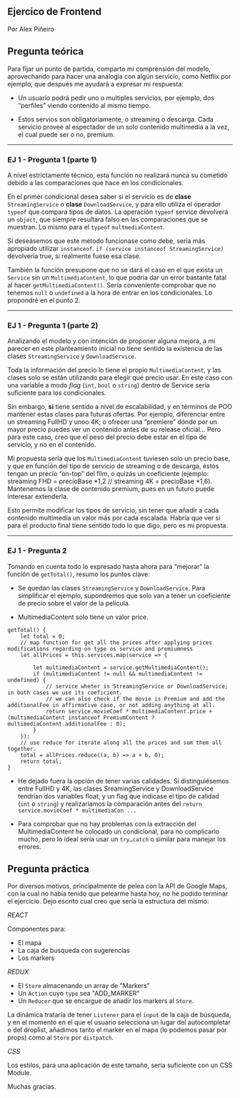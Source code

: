 ##  Ejercico de Frontend 

Por Alex Piñeiro

## Pregunta teórica


Para fijar un punto de partida, comparto mi comprensión del modelo, aprovechando para hacer una analogía con algún servicio, como Netflix por ejemplo, que después me ayudará a expresar mi respuesta:

- Un usuario podrá pedir uno o multiples servicios, por ejemplo, dos “perfiles” viendo contenido al mismo tiempo.

- Estos servios son obligatoriamente, o streaming o descarga. Cada servicio provee al espectador de un solo contenido multimedia a la vez, el cual puede ser o no, premium.

***

### EJ 1 - Pregunta 1 (parte 1)

A nivel estrictamente técnico, esta función no realizará nunca su cometido debido a las comparaciones que hace en los condicionales. 

En el primer condicional desea saber si el servicio es de **clase** `StreamingService` o **clase** `DownloadService`, y para ello utiliza el operador `typeof` que compara tipos de datos. La operación `typeof` service devolverá un `object`, que siempre resultara falso en las comparaciones que se muestran. Lo mismo para el `typeof` `multmediaContent`.

Si deseásemos que este método funcionase como debe, sería más apropiado utilizar `instanceof`. 
`if (service instanceof StreamingService)` devolvería true, si realmente fuese esa clase.


También la función presupone que no se dará el caso en el que exista un `Service` sin un `MultimediaContent`, lo que podría dar un error bastante fatal al hacer `getMultimediaContent()`. Sería conveniente comprobar que no tenemos `null` o `undefined` a la hora de entrar en los condicionales. 
Lo propondré en el punto 2.

***

### EJ 1 - Pregunta 1 (parte 2)

Analizando el modelo y con intención de proponer alguna mejora, a mi parecer en este planteamiento inicial no tiene sentido la existencia de las clases `StreamingService` y `DownloadService`.

Toda la información del precio lo tiene el propio `MultimediaContent`, y las clases solo se están utilizando para elegir qué precio usar. En este caso con una variable a modo *flag* (`int`, `bool` o `string`) dentro de Service sería suficiente para los condicionales.

Sin embargo, **si** tiene sentido a nivel de escalabilidad, y en términos de POO mantener estas clases para futuras ofertas. Por ejemplo, diferenciar entre un streaming FullHD y unoo 4K; o ofrecer una “premiere” dónde por un mayor precio puedes ver un contenido antes de su release oficial…
Pero para este caso, creo que el peso del precio debe estar en el tipo de servicio, y no en el contenido.

Mi propuesta sería que los `MultimediaContent` tuviesen solo un precio base, y que en función del tipo de servicio de streaming o de descarga, éstos tengan un precio “on-top” del film, o quizás un coeficiente (ejemplo: streaming FHD = precioBase *1,2 // streaming 4K = precioBase *1,6). Mantenemos la clase de contenido premium, pues en un futuro puede interesar extenderla. 

Esto permite modificar los tipos de servicio, sin tener que añadir a cada contenido multimedia un valor más por cada escalada. 
Habría que ver si para el producto final tiene sentido todo lo que digo, pero es mi propuesta.

***

### EJ 1 - Pregunta 2

Tomando en cuenta todo lo expresado hasta ahora para “mejorar” la función de `getTotal()`, resumo los puntos clave:

+ Se quedan las clases `StreamingService` y `DownloadService`. 
Para simplificar el ejemplo, supondremos que solo van a tener un coeficiente de precio sobre el valor de la película.

+ MultimediaContent solo tiene un valor price.

```
getTotal() {
    let total = 0;
    // map function for get all the prices after applying prices modifications regarding on type os service and premiumness
    let allPrices = this.services.map(service => {

        let multimediaContent = service.getMultimediaContent();
        if (multimediaContent != null && multimediaContent != undefined) {
            // service wheter is StreamingService or DownloadService; in both cases we use its coeficient. 
            // we can also check if the movie is Premium and add the additionalFee in affirmative case, or not adding anything at all.
            return service.movieCoef * multimediaContent.price + (multimediaContent instanceof PremiumContent ? multimediaContent.additionalFee : 0);
        }
    });
    // use reduce for iterate along all the prices and sum them all together.
    total = allPrices.reduce((a, b) => a + b, 0);
    return total;
}
```

+ He dejado fuera la opción de tener varias calidades. Si distinguiésemos entre FullHD y 4K, las clases SreamingService y DownloadService tendrían dos variables float, y un flag que indicase el tipo de calidad (`int` o `string`) y realizaríamos la comparación antes del `return service.movieCoef * multimediaCon ...` 

+ Para comprobar que no hay problemas con la extracción del MultimediaContent he colocado un condicional, para no complicarlo mucho, pero lo ideal sería usar un `try…catch` o similar para manejar los errores.


## Pregunta práctica

Por diversos motivos, principalmente de pelea con la API de Google Maps, con la cual no había tenido que pelearme hasta hoy, no he podido terminar el ejercicio.
Dejo escrito cual creo que sería la estructura del mismo:

*REACT*

Componentes para:

- El mapa
- La caja de busqueda con sugerencias
- Los markers

*REDUX*

- El `Store` almacenando un array de "Markers"
- Un `Action` cuyo `type` sea "ADD_MARKER"
- Un `Reducer` que se encargue de añadir los markers al `Store`.

La dínámica trataría de tener `Listener` para el `input` de la caja de búsqueda, y en el momento en el que el usuario selecciona un lugar del autocompletar o del droplist, añadimos tanto el marker en el mapa (lo podemos pasar por props) como al `Store` por `distpatch`. 

*CSS*

Los estilos, para una aplicación de este tamaño, sería suficiente con un CSS Module.



Muchas gracias.
